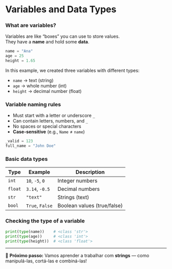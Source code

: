# Variables and Data Types

### What are variables?

Variables are like “boxes” you can use to store values.  
They have a **name** and hold some **data**.

```python
name = "Ana"
age = 25
height = 1.65
```

In this example, we created three variables with different types:

- `name` → text (string)
- `age` → whole number (int)
- `height` → decimal number (float)

### Variable naming rules

- Must start with a letter or underscore `_`
- Can contain letters, numbers, and `_`
- No spaces or special characters
- **Case-sensitive** (e.g., `Name` ≠ `name`)

```python
_valid = 123
full_name = "John Doe"
```

### Basic data types

| Type     | Example         | Description                  |
|----------|-----------------|------------------------------|
| `int`    | `10`, `-5`, `0` | Integer numbers              |
| `float`  | `3.14`, `-0.5`  | Decimal numbers              |
| `str`    | `"text"`        | Strings (text)               |
| `bool`   | `True`, `False` | Boolean values (true/false)  |

### Checking the type of a variable

```python
print(type(name))    # <class 'str'>
print(type(age))     # <class 'int'>
print(type(height))  # <class 'float'>
```

---

🎯 **Próximo passo:** Vamos aprender a trabalhar com **strings** — como manipulá-las, cortá-las e combiná-las!